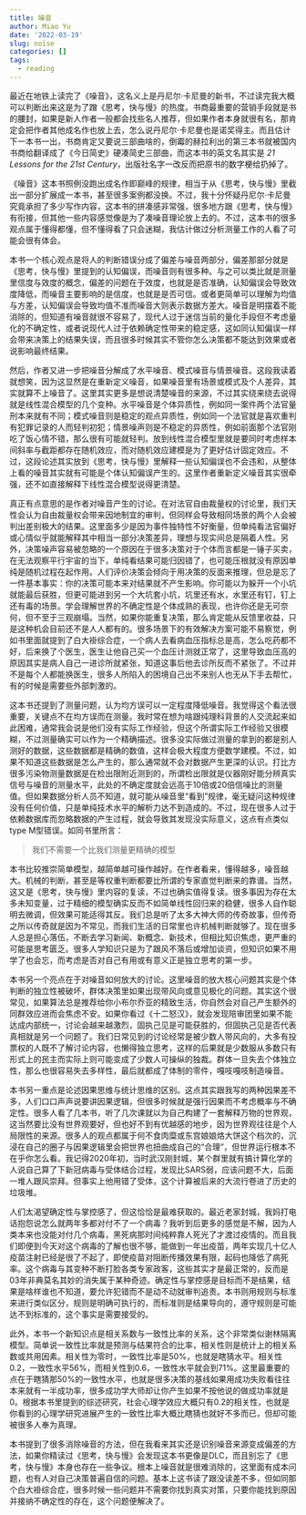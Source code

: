 ```yaml
---
title: 噪音
author: Miao Yu
date: '2022-03-19'
slug: noise
categories: []
tags:
  - reading
---
```


最近在地铁上读完了《噪音》，这名义上是丹尼尔·卡尼曼的新书，不过读完我大概可以判断出来这是为了蹭《思考，快与慢》的热度。书商最重要的营销手段就是书的腰封，如果是新人作者一般都会找些名人推荐，但如果作者本身就很有名，那肯定会把作者其他成名作也放上去，怎么说丹尼尔·卡尼曼也是诺奖得主。而且估计下一本书一出，书商肯定又要说三部曲啥的，倒霉的赫拉利出的第三本书就被国内书商给翻译成了《今日简史》硬凑简史三部曲，而这本书的英文名其实是 *21 Lessons for the 21st Century*，出版社名字一改反而把原书的数字梗给扔掉了。

《噪音》这本书照例没跑出成名作即巅峰的规律，相当于从《思考，快与慢》里截出一部分扩展成一本书，甚至很多案例都没换。不过，我十分怀疑丹尼尔·卡尼曼究竟承担了多少写作内容，这本书的拼凑感非常强，很多地方跟《思考，快与慢》有衔接，但其他一些内容感觉像是为了凑噪音理论放上去的。不过，这本书的很多观点属于懂得都懂，但不懂得看了只会迷糊，我估计做过分析测量工作的人看了可能会很有体会。

本书一个核心观点是将人的判断错误分成了偏差与噪音两部分，偏差那部分就是《思考，快与慢》里提到的认知偏误，而噪音则有很多种。与之可以类比就是测量里信度与效度的概念，偏差的问题在于效度，也就是是否准确，认知偏误会导致效度降低，而噪音主要影响的是信度，也就是是否可信。或者更简单可以理解为均值与方差，认知偏误会导致均值不准而噪音大则表示数据方差大。噪音是明摆着不能消除的，但知道有噪音就很不容易了，现代人过于迷信当前的量化手段但不考虑量化的不确定性，或者说现代人过于依赖确定性带来的稳定感，这如同认知偏误一样会带来决策上的结果失误，而且很多时候其实不管你怎么决策都不能达到效果或者说影响最终结果。

然后，作者又进一步把噪音分解成了水平噪音、模式噪音与情景噪音。这段我读着就想笑，因为这显然是在重新定义噪音，如果噪音里有场景或模式及个人差异，其实就算不上噪音了。这里其实更多是想说清楚噪音的来源，不过其实绕来绕去说得就是线性混合模型的几个变种。水平噪音是个体异质性，例如同一案件两个法官量刑本来就有不同；模式噪音则是稳定的观点异质性，例如同一个法官就是喜欢重判有犯罪记录的人而轻判初犯；情景噪声则是不稳定的异质性，例如前面那个法官刚吃了饭心情不错，那么很有可能就轻判。放到线性混合模型里就是要同时考虑样本间斜率与截距都存在随机效应，而对随机效应建模是为了更好估计固定效应。不过，这段论述其实放到《思考，快与慢》里解释一些认知偏误也不会违和，从整体上看的噪音其实就有可能是个体认知偏误产生的。这里作者重新定义噪音其实很牵强，还不如直接解释下线性混合模型说得更清楚。

真正有点意思的是作者对噪音产生的讨论。在对法官自由裁量权的讨论里，我们天性会认为自由裁量权会带来因地制宜的审判，但同样会导致相同场景的两个人会被判出差别极大的结果。这里面多少是因为事件独特性不好衡量，但单纯看法官偏好或心情似乎就能解释其中相当一部分决策差异，理想与现实间总是隔着人性。另外，决策噪声容易被忽略的一个原因在于很多决策对于个体而言都是一锤子买卖，在无法观察平行宇宙的当下，单纯看结果可能归因错了，也可能压根就没有原因单纯是随机过程在起作用。人们评价决策会倾向于用决策的反面来推理，但总是忘了一件基本事实：你的决策可能本来对结果就不产生影响。你可能以为躲开一个小坑就能最后获胜，但更可能进到另一个大坑套小坑，坑里还有水，水里还有钉，钉上还有毒的场景。学会理解世界的不确定性是个体成熟的表现，也许你还是无可奈何，但不至于三观崩塌。当然，如果你能重复决策，那么肯定能从反馈里收益，只是这种机会目前还不是人人都有的。很多场景下的有效解决方案可能不易察觉，例如书里面就提到了白大褂综合症，一个病人去看病血压指标总是高，怎么吃药都不好，后来换了个医生，医生让他自己买一个血压计测就正常了，这里导致血压高的原因其实是病人自己一进诊所就紧张，知道这事后他去诊所反而不紧张了。不过并不是每个人都能换医生，很多人所陷入的困境自己出不来别人也无从下手去帮忙，有的时候是需要些外部刺激的。

这本书还提到了测量问题，认为均方误可以一定程度降低噪音。我觉得这个看法很重要，关键点不在均方误而在测量。我时常在想为啥跟纯理科背景的人交流起来如此困难，通常我会说是他们没有实际工作经验，但这个所谓实际工作经验又很模糊，不过测量确实可以作为一个精确描述。很多没实际做过测量的拿到的都是别人测好的数据，这些数据都是精确的数值，这样会极大程度方便数学建模。不过，如果不知道这些数据是怎么产生的，那么通常就不会对数据产生更深的认识。打比方很多污染物测量数据是在检出限附近测到的，所谓检出限就是仪器刚好能分辨真实信号与噪音的测量水平，此处的不确定度就会远高于10倍或20倍信噪比的测量值。但如果数据分析人员不知道，就可能从噪音里“看到”规律，毫无疑问这种规律没有任何价值，只是单纯技术水平的解析力达不到造成的。不过，现在很多人过于依赖数据库而忽略数据的产生过程，就会导致其发现没实际意义，这点有点类似type M型错误。如同书里所言：

> 我们不需要一个比我们测量更精确的模型

本书比较推崇简单模型，越简单越可操作越好。在作者看来，懂得越多，噪音越大。机械的判断，甚至是等权重判断都要比所谓的专家直觉判断来的靠谱。当然，这又是《思考，快与慢》里内容的复读，不过也确实值得复读。很多事因为存在太多未知变量，过于精细的模型确实反而不如简单线性回归来的稳健，很多人自作聪明去微调，但效果可能适得其反。我们总是听了太多大神大师的传奇故事，但传奇之所以传奇就是因为不常见，而我们生活的日常里也许机械判断就够了。现在很多人总是担心落伍，不断去学习新闻、新概念、新技术，但相比知识焦虑，更严重的可能是思考匮乏。很多人学知识只是为了跟风不落后或增加谈资，但知识如果不用学了也会忘，而考虑是否对自己有用或有意义正是独立思考的第一步。

本书另一个亮点在于对噪音如何放大的讨论。这里噪音的放大核心问题其实是个体判断的独立性被破坏，群体决策里如果出现带风向或意见极化的问题。其实这个很常见，如果算法总是推荐给你小布尔乔亚的精致生活，你自然会对自己产生额外的同群效应进而会焦虑不安。如果你看过《十二怒汉》，就会发现陪审团里如果不能达成内部统一，讨论会越来越激烈，固执己见是可能获胜的，但固执己见是否代表真相就是另一个问题了。我们日常见到的讨论经常是被少数人带风向的，大多有投票权的人既不了解讨论内容，也懒得独立思考，这样的后果就是少数服从多数只有形式上的民主而实际上则可能变成了少数人可操纵的独裁。群体一旦失去个体独立性，那么也很容易失去多样性，最后就都成了体制的零件，嘎吱嘎吱制造噪音。

本书另一重点是论述因果思维与统计思维的区别。这点其实跟我写的两种因果差不多，人们口口声声说要讲因果逻辑，但很多时候就是强行因果而不考虑概率与不确定性。很多人看了几本书，听了几次课就以为自己构建了一套解释万物的世界观，这当然要比没有世界观要好，但也好不到有优越感的地步，因为世界观往往是个人局限性的来源。很多人的观点都属于何不食肉糜或东宫娘娘烙大饼这个档次的，沉浸在自己的圈子与因果逻辑里会把世界也扭曲成自己的“合理”，但世界运行根本不在乎你怎么看。我记得2020年初，当时武汉刚封城，某个群里就有搞计算化学的人说自己算了下新冠病毒与受体结合过程，发现比SARS弱，应该问题不大，后面一堆人跟风崇拜。但事实上他用错了受体，这个计算被后来的大流行卷进了历史的垃圾堆。

人们太渴望确定性与掌控感了，但这恰恰是最难获取的。最近老家封城，我妈打电话抱怨说怎么就两年多都对付不了一个病毒？我听到后更多的感觉是不解，因为人类本来也没能对付几个病毒，黑死病那时间纯粹靠人死光了才渡过疫情的。而且我们即便到今天对这个病毒的了解也很不够，能做到一年出疫苗，两年实现几十亿人疫苗注射已经是很了不起了，即使疫苗对阻断传播效果有限，起码也降低了病死率。这个病毒与其变种不断打脸各类专家政客，这些其实才是最正常的，反而是03年非典莫名其妙的消失属于某种奇迹。确定性与掌控感是目标而不是结果，结果是啥样谁也不知道，要允许犯错而不是动不动就审判追责。本书则用规则与标准来进行类似区分，规则是明确可执行的，而标准则是结果导向的，遵守规则是可能达不到标准的，这个事实是需要接受的。

此外，本书一个新知识点是相关系数与一致性比率的关系，这个非常类似谢林隔离模型。简单说一致性比率就是预测与结果符合的比率，相关性则是统计上的相关系数或共用因素。相关性为零时，一致性比率是50%，也就是瞎猜水平。相关性0.2，一致性水平56%，而相关性到0.6，一致性水平就会到71%。这里最重要的点在于瞎猜那50%的一致性水平，也就是很多决策的基线如果用成功失败看往往本来就有一半成功率，很多成功学大师却让你产生如果不按他说的做成功率就是0。根据本书里提到的综述研究，社会心理学效应大概只有0.2的相关性，也就是你看到的心理学研究进展产生的一致性比率大概比瞎猜也就好不多而已，但却可能被很多人奉为真理。

本书提到了很多消除噪音的方法，但在我看来其实还是识别噪音来源变成偏差的方法，如果你精读过《思考，快与慢》会发现这本书更像是DLC，而且别忘了《思考，快与慢》本身也存在一些争议。根本上噪音就是很难消除的，这里面有成本问题，也有人对自己决策普遍自信的问题。基本上这书读了跟没读差不多，但如同那个白大褂综合症，很多时候一些问题并不需要你找到真实对策，只要你能找到原因并接纳不确定性的存在，这个问题便解决了。

